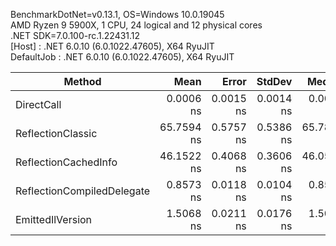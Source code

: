 BenchmarkDotNet=v0.13.1, OS=Windows 10.0.19045</br>
AMD Ryzen 9 5900X, 1 CPU, 24 logical and 12 physical cores</br>
.NET SDK=7.0.100-rc.1.22431.12<br>
[Host]     : .NET 6.0.10 (6.0.1022.47605), X64 RyuJIT</br>
DefaultJob : .NET 6.0.10 (6.0.1022.47605), X64 RyuJIT</br>


|                     Method |       Mean |     Error |    StdDev |     Median |  Gen 0 | Allocated |
|--------------------------- |-----------:|----------:|----------:|-----------:|-------:|----------:|
|                 DirectCall |  0.0006 ns | 0.0015 ns | 0.0014 ns |  0.0000 ns |      - |         - |
|          ReflectionClassic | 65.7594 ns | 0.5757 ns | 0.5386 ns | 65.7821 ns | 0.0014 |      24 B |
|       ReflectionCachedInfo | 46.1522 ns | 0.4068 ns | 0.3606 ns | 46.0547 ns | 0.0014 |      24 B |
| ReflectionCompiledDelegate |  0.8573 ns | 0.0118 ns | 0.0104 ns |  0.8541 ns |      - |         - |
|           EmittedIlVersion |  1.5068 ns | 0.0211 ns | 0.0176 ns |  1.5022 ns |      - |         - |
